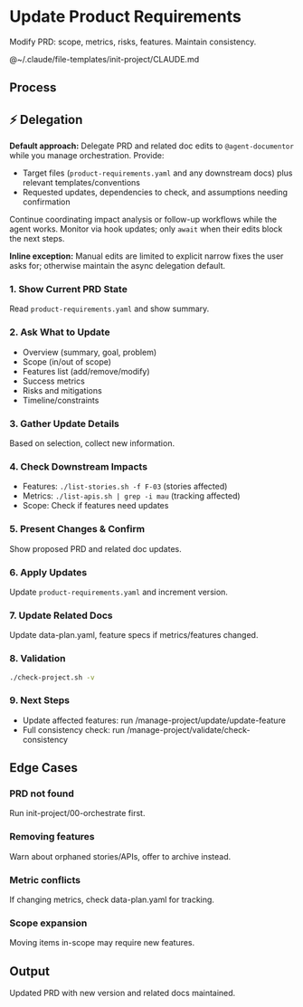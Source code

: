 # Update Product Requirements

Modify PRD: scope, metrics, risks, features. Maintain consistency.

@~/.claude/file-templates/init-project/CLAUDE.md

## Process

## ⚡ Delegation

**Default approach:** Delegate PRD and related doc edits to `@agent-documentor` while you manage orchestration. Provide:
- Target files (`product-requirements.yaml` and any downstream docs) plus relevant templates/conventions
- Requested updates, dependencies to check, and assumptions needing confirmation

Continue coordinating impact analysis or follow-up workflows while the agent works. Monitor via hook updates; only `await` when their edits block the next steps.

**Inline exception:** Manual edits are limited to explicit narrow fixes the user asks for; otherwise maintain the async delegation default.

### 1. Show Current PRD State
Read `product-requirements.yaml` and show summary.

### 2. Ask What to Update
- Overview (summary, goal, problem)
- Scope (in/out of scope)
- Features list (add/remove/modify)
- Success metrics
- Risks and mitigations
- Timeline/constraints

### 3. Gather Update Details
Based on selection, collect new information.

### 4. Check Downstream Impacts
- Features: `./list-stories.sh -f F-03` (stories affected)
- Metrics: `./list-apis.sh | grep -i mau` (tracking affected)
- Scope: Check if features need updates

### 5. Present Changes & Confirm
Show proposed PRD and related doc updates.

### 6. Apply Updates
Update `product-requirements.yaml` and increment version.

### 7. Update Related Docs
Update data-plan.yaml, feature specs if metrics/features changed.

### 8. Validation
```bash
./check-project.sh -v
```

### 9. Next Steps
- Update affected features: run /manage-project/update/update-feature
- Full consistency check: run /manage-project/validate/check-consistency

## Edge Cases

### PRD not found
Run init-project/00-orchestrate first.

### Removing features
Warn about orphaned stories/APIs, offer to archive instead.

### Metric conflicts
If changing metrics, check data-plan.yaml for tracking.

### Scope expansion
Moving items in-scope may require new features.

## Output
Updated PRD with new version and related docs maintained.
